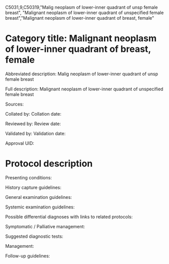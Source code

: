 C5031,9,C50319,"Malig neoplasm of lower-inner quadrant of unsp female breast", "Malignant neoplasm of lower-inner quadrant of unspecified female breast","Malignant neoplasm of lower-inner quadrant of breast, female"
# Category title: Malignant neoplasm of lower-inner quadrant of breast, female

Abbreviated description: Malig neoplasm of lower-inner quadrant of unsp female breast

Full description: Malignant neoplasm of lower-inner quadrant of unspecified female breast

Sources:

Collated by:
Collation date:

Reviewed by:
Review date:

Validated by:
Validation date:

Approval UID:

# Protocol description

Presenting conditions:

History capture guidelines:

General examination guidelines:

Systemic examination guidelines:

Possible differential diagnoses with links to related protocols:

Symptomatic / Palliative management:

Suggested diagnostic tests:

Management:

Follow-up guidelines:
